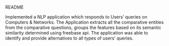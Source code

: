 README

Implemented a NLP application which responds to Users’ queries on Computers & Networks. The Application extracts all the comparative entities from the comparative questions, groups the features based on its semantic similarity determined using freebase api. The application was able to identify and provide alternatives to all types of users’ queries.
